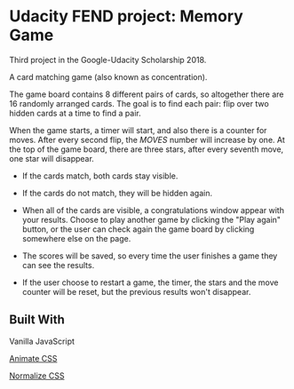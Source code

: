# Udacity FEND project: Memory Game

Third project in the Google-Udacity Scholarship 2018.

A card matching game (also known as concentration).

The game board contains 8 different pairs of cards, so altogether there are 16 randomly arranged cards. The goal is to find each pair: flip over two hidden cards at a time to find a pair.

When the game starts, a timer will start, and also there is a counter for moves. After every second flip, the _MOVES_ number will increase by one. At the top of the game board, there are three stars, after every seventh move, one star will disappear.

- If the cards match, both cards stay visible.

- If the cards do not match, they will be hidden again.

- When all of the cards are visible, a congratulations window appear with your results. Choose to play another game by clicking the "Play again" button, or the user can check again the game board by clicking somewhere else on the page.

- The scores will be saved, so every time the user finishes a game they can see the results.

- If the user choose to restart a game,  the timer, the stars and the move counter will be reset, but the previous results won't disappear.


## Built With
Vanilla JavaScript

[Animate CSS](https://daneden.github.io/animate.css/)

[Normalize CSS](https://necolas.github.io/normalize.css/)
